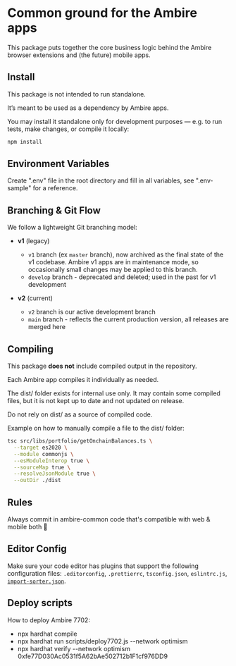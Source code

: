 # Common ground for the Ambire apps

This package puts together the core business logic behind the Ambire browser extensions and (the future) mobile apps.

## Install

This package is not intended to run standalone.

It’s meant to be used as a dependency by Ambire apps.

You may install it standalone only for development purposes — e.g. to run tests, make changes, or compile it locally:

```bash
npm install
```

## Environment Variables

Create ".env" file in the root directory and fill in all variables, see ".env-sample" for a reference.

## Branching & Git Flow

We follow a lightweight Git branching model:

- **v1** (legacy)

  - `v1` branch (ex `master` branch), now archived as the final state of the v1 codebase. Ambire v1 apps are in maintenance mode, so occasionally small changes may be applied to this branch.
  - `develop` branch - deprecated and deleted; used in the past for v1 development

- **v2** (current)

  - `v2` branch is our active development branch
  - `main` branch - reflects the current production version, all releases are merged here

## Compiling

This package **does not** include compiled output in the repository.

Each Ambire app compiles it individually as needed.

The dist/ folder exists for internal use only. It may contain some compiled files, but it is not kept up to date and not updated on release.

Do not rely on dist/ as a source of compiled code.

Example on how to manually compile a file to the dist/ folder:

```bash
tsc src/libs/portfolio/getOnchainBalances.ts \
  --target es2020 \
  --module commonjs \
  --esModuleInterop true \
  --sourceMap true \
  --resolveJsonModule true \
  --outDir ./dist
```

## Rules

Always commit in ambire-common code that's compatible with web & mobile both 🤞

## Editor Config

Make sure your code editor has plugins that support the following configuration files: `.editorconfig`, `.prettierrc`, `tsconfig.json`, `eslintrc.js`, [`import-sorter.json`](https://github.com/SoominHan/import-sorter).

## Deploy scripts

How to deploy Ambire 7702:

- npx hardhat compile
- npx hardhat run scripts/deploy7702.js --network optimism
- npx hardhat verify --network optimism 0xfe77D030Ac0531f5A62bAe502712b1F1cf976DD9
